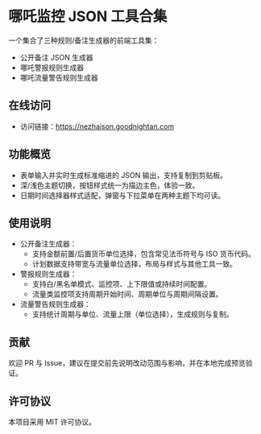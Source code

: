 # 哪吒监控 JSON 工具合集

一个集合了三种规则/备注生成器的前端工具集：

- 公开备注 JSON 生成器
- 哪吒警报规则生成器
- 哪吒流量警告规则生成器

## 在线访问

- 访问链接：https://nezhajson.goodnightan.com

## 功能概览

- 表单输入并实时生成标准缩进的 JSON 输出，支持复制到剪贴板。
- 深/浅色主题切换，按钮样式统一为描边主色，体验一致。
- 日期时间选择器样式适配，弹窗与下拉菜单在两种主题下均可读。

## 使用说明

- 公开备注生成器：
  - 支持金额前置/后置货币单位选择，包含常见法币符号与 ISO 货币代码。
  - 计划数据支持带宽与流量单位选择，布局与样式与其他工具一致。
- 警报规则生成器：
  - 支持白/黑名单模式、监控项、上下限值或持续时间配置。
  - 流量类监控项支持周期开始时间、周期单位与周期间隔设置。
- 流量警告规则生成器：
  - 支持统计周期与单位、流量上限（单位选择），生成规则与复制。

## 贡献

欢迎 PR 与 Issue，建议在提交前先说明改动范围与影响，并在本地完成预览验证。

## 许可协议

本项目采用 MIT 许可协议。